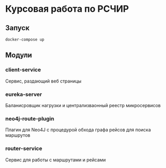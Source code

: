 # Курсовая работа по РСЧИР
## Запуск
```
docker-compose up
```

## Модули
### client-service
Сервис, раздающий веб страницы
### eureka-server
Баланисровщик нагрузки и централизваонный реестр микросервисов
### neo4j-route-plugin
Плагин для Neo4J с процедурой обхода графа рейсов для поиска маршрутов
### router-service
Сервис для работы с маршрутами и рейсами
